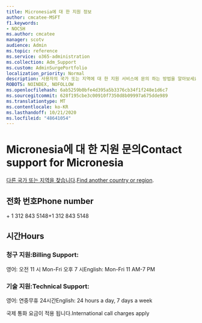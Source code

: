 ```yaml
---
title: Micronesia에 대 한 지원 정보
author: cmcatee-MSFT
f1.keywords:
- NOCSH
ms.author: cmcatee
manager: scotv
audience: Admin
ms.topic: reference
ms.service: o365-administration
ms.collection: Adm_Support
ms.custom: AdminSurgePortfolio
localization_priority: Normal
description: 사용자의 국가 또는 지역에 대 한 지원 서비스에 문의 하는 방법을 알아보세요.
ROBOTS: NOINDEX, NOFOLLOW
ms.openlocfilehash: 6ab5259b0bfe4d395a5b3376cb34f1f248e1d6c7
ms.sourcegitcommit: 628f195cbe3c00910f7350d8b09997a675dde989
ms.translationtype: MT
ms.contentlocale: ko-KR
ms.lasthandoff: 10/21/2020
ms.locfileid: "48641054"
---
```

# <a name="contact-support-for-micronesia"></a><span data-ttu-id="4d8fd-103">Micronesia에 대 한 지원 문의</span><span class="sxs-lookup"><span data-stu-id="4d8fd-103">Contact support for Micronesia</span></span>

<span data-ttu-id="4d8fd-104">[다른 국가 또는 지역을 찾습니다](../contact-support-for-business-products.md).</span><span class="sxs-lookup"><span data-stu-id="4d8fd-104">[Find another country or region](../contact-support-for-business-products.md).</span></span>

## <a name="phone-number"></a><span data-ttu-id="4d8fd-105">전화 번호</span><span class="sxs-lookup"><span data-stu-id="4d8fd-105">Phone number</span></span>
<span data-ttu-id="4d8fd-106">+ 1 312 843 5148</span><span class="sxs-lookup"><span data-stu-id="4d8fd-106">+1 312 843 5148</span></span>

## <a name="hours"></a><span data-ttu-id="4d8fd-107">시간</span><span class="sxs-lookup"><span data-stu-id="4d8fd-107">Hours</span></span>
### <a name="billing-support"></a><span data-ttu-id="4d8fd-108">청구 지원:</span><span class="sxs-lookup"><span data-stu-id="4d8fd-108">Billing Support:</span></span>

<span data-ttu-id="4d8fd-109">영어: 오전 11 시 Mon-Fri 오후 7 시</span><span class="sxs-lookup"><span data-stu-id="4d8fd-109">English: Mon-Fri 11 AM-7 PM</span></span>

### <a name="technical-support"></a><span data-ttu-id="4d8fd-110">기술 지원:</span><span class="sxs-lookup"><span data-stu-id="4d8fd-110">Technical Support:</span></span>

<span data-ttu-id="4d8fd-111">영어: 연중무휴 24시간</span><span class="sxs-lookup"><span data-stu-id="4d8fd-111">English: 24 hours a day, 7 days a week</span></span>

<span data-ttu-id="4d8fd-112">국제 통화 요금이 적용 됩니다.</span><span class="sxs-lookup"><span data-stu-id="4d8fd-112">International call charges apply</span></span>
